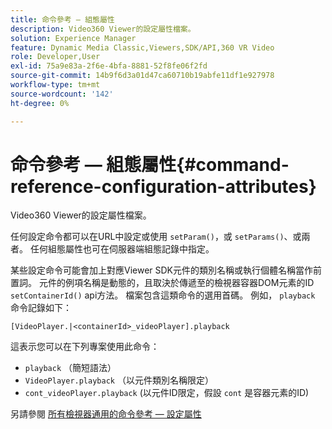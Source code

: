 ```yaml
---
title: 命令參考 — 組態屬性
description: Video360 Viewer的設定屬性檔案。
solution: Experience Manager
feature: Dynamic Media Classic,Viewers,SDK/API,360 VR Video
role: Developer,User
exl-id: 75a9e83a-2f6e-4bfa-8881-52f8fe06f2fd
source-git-commit: 14b9f6d3a01d47ca60710b19abfe11df1e927978
workflow-type: tm+mt
source-wordcount: '142'
ht-degree: 0%

---
```


# 命令參考 — 組態屬性{#command-reference-configuration-attributes}

Video360 Viewer的設定屬性檔案。

任何設定命令都可以在URL中設定或使用 `setParam()`，或 `setParams()`、或兩者。 任何組態屬性也可在伺服器端組態記錄中指定。

某些設定命令可能會加上對應Viewer SDK元件的類別名稱或執行個體名稱當作前置詞。 元件的例項名稱是動態的，且取決於傳遞至的檢視器容器DOM元素的ID `setContainerId()` api方法。 檔案包含這類命令的選用首碼。 例如， `playback` 命令記錄如下：

`[VideoPlayer.|<containerId>_videoPlayer].playback`

這表示您可以在下列專案使用此命令：

* `playback` （簡短語法）
* `VideoPlayer.playback` （以元件類別名稱限定）
* `cont_videoPlayer.playback` (以元件ID限定，假設 `cont` 是容器元素的ID)

另請參閱 [所有檢視器通用的命令參考 — 設定屬性](../../../r-html5-viewer-20-cmdref-configattrib/r-html5-viewer-20-cmdref-configattrib.md#concept-850e0f2c49b949deb7cfbfd330d329bd)
